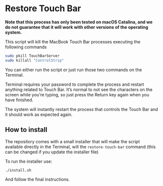 # Restore Touch Bar

__Note that this process has only been tested on macOS Catalina, and we do not guarantee that it will work with other versions of the operating system.__

This script will kill the MacBook Touch Bar processes executing the following commands

```bash
sudo pkill TouchBarServer
sudo killall "ControlStrip"
```

You can either run the script or just run those two commands on the Terminal.

Terminal requires your password to complete the process and restart anything related to Touch Bar. It’s normal to not see the characters on the screen while you’re typing, so just press the Return key again when you have finished.

The system will instantly restart the process that controls the Touch Bar and it should work as expected again.

## How to install

The repository comes with a small installer that will make the script available directly in the Terminal, will the `restore-touch-bar` command (this can be changed if you update the installer file)

To run the installer use:
```bash
./install.sh
```

And follow the final instructions.